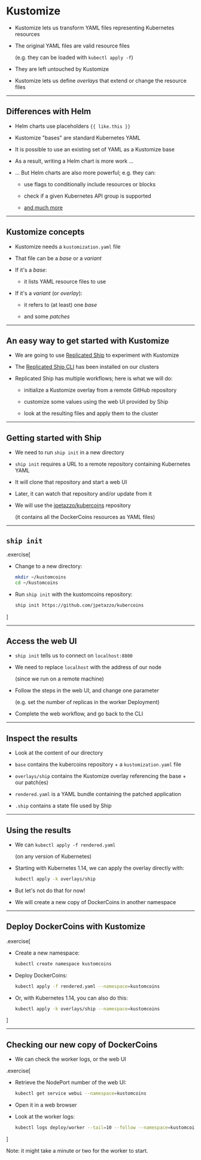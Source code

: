 # Kustomize

- Kustomize lets us transform YAML files representing Kubernetes resources

- The original YAML files are valid resource files

  (e.g. they can be loaded with `kubectl apply -f`)

- They are left untouched by Kustomize

- Kustomize lets us define *overlays* that extend or change the resource files

---

## Differences with Helm

- Helm charts use placeholders `{{ like.this }}`

- Kustomize "bases" are standard Kubernetes YAML

- It is possible to use an existing set of YAML as a Kustomize base

- As a result, writing a Helm chart is more work ...

- ... But Helm charts are also more powerful; e.g. they can:

  - use flags to conditionally include resources or blocks

  - check if a given Kubernetes API group is supported

  - [and much more](https://helm.sh/docs/chart_template_guide/)

---

## Kustomize concepts

- Kustomize needs a `kustomization.yaml` file

- That file can be a *base* or a *variant*

- If it's a *base*:

  - it lists YAML resource files to use

- If it's a *variant* (or *overlay*):

  - it refers to (at least) one *base*

  - and some *patches*

---

## An easy way to get started with Kustomize

- We are going to use [Replicated Ship](https://www.replicated.com/ship/) to experiment with Kustomize

- The [Replicated Ship CLI](https://github.com/replicatedhq/ship/releases) has been installed on our clusters

- Replicated Ship has multiple workflows; here is what we will do:

  - initialize a Kustomize overlay from a remote GitHub repository

  - customize some values using the web UI provided by Ship

  - look at the resulting files and apply them to the cluster

---

## Getting started with Ship

- We need to run `ship init` in a new directory

- `ship init` requires a URL to a remote repository containing Kubernetes YAML

- It will clone that repository and start a web UI

- Later, it can watch that repository and/or update from it

- We will use the [jpetazzo/kubercoins](https://github.com/jpetazzo/kubercoins) repository

  (it contains all the DockerCoins resources as YAML files)

---

## `ship init`

.exercise[

- Change to a new directory:
  ```bash
  mkdir ~/kustomcoins
  cd ~/kustomcoins
  ```

- Run `ship init` with the kustomcoins repository:
  ```bash
  ship init https://github.com/jpetazzo/kubercoins
  ```

]

---

## Access the web UI

- `ship init` tells us to connect on `localhost:8800`

- We need to replace `localhost` with the address of our node

  (since we run on a remote machine)

- Follow the steps in the web UI, and change one parameter

  (e.g. set the number of replicas in the worker Deployment)

- Complete the web workflow, and go back to the CLI

---

## Inspect the results

- Look at the content of our directory

- `base` contains the kubercoins repository + a `kustomization.yaml` file

- `overlays/ship` contains the Kustomize overlay referencing the base + our patch(es)

- `rendered.yaml` is a YAML bundle containing the patched application

- `.ship` contains a state file used by Ship

---

## Using the results

- We can `kubectl apply -f rendered.yaml`

  (on any version of Kubernetes)

- Starting with Kubernetes 1.14, we can apply the overlay directly with:
  ```bash
  kubectl apply -k overlays/ship
  ```

- But let's not do that for now!

- We will create a new copy of DockerCoins in another namespace

---

## Deploy DockerCoins with Kustomize

.exercise[

- Create a new namespace:
  ```bash
  kubectl create namespace kustomcoins
  ```

- Deploy DockerCoins:
  ```bash
  kubectl apply -f rendered.yaml --namespace=kustomcoins
  ```

- Or, with Kubernetes 1.14, you can also do this:
  ```bash
  kubectl apply -k overlays/ship --namespace=kustomcoins
  ```

]

---

## Checking our new copy of DockerCoins

- We can check the worker logs, or the web UI

.exercise[

- Retrieve the NodePort number of the web UI:
  ```bash
  kubectl get service webui --namespace=kustomcoins
  ```

- Open it in a web browser

- Look at the worker logs:
  ```bash
  kubectl logs deploy/worker --tail=10 --follow --namespace=kustomcoins
  ```

]

Note: it might take a minute or two for the worker to start.
